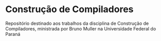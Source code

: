 # Construção de Compiladores
Repositório destinado aos trabalhos da disciplina de Construção de Compiladores, ministrada por Bruno Muller na Universidade Federal do Paraná
